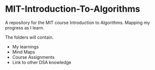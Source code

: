 # MIT-Introduction-To-Algorithms
A repository for the MIT course Introduction to Algorithms.
Mapping my progress as I learn.

The folders will contain.
- My learnings
- Mind Maps
- Course Assignments
- Link to other DSA knowledge
